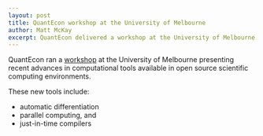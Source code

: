 ```yaml
---
layout: post
title: QuantEcon workshop at the University of Melbourne
author: Matt McKay
excerpt: QuantEcon delivered a workshop at the University of Melbourne
---
```


QuantEcon ran a [workshop](https://github.com/QuantEcon/melbourne_2024) at the University of Melbourne presenting recent advances in computational tools available in open source scientific computing environments. 

These new tools include:
- automatic differentiation
- parallel computing, and
- just-in-time compilers